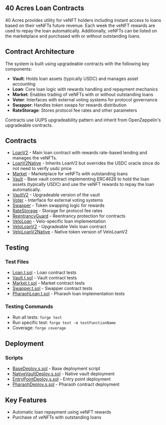 ## 40 Acres Loan Contracts

40 Acres provides utility for veNFT holders including instant access to loans based on their veNFTs future revenue. Each week the veNFT rewards are used to repay the loan automatically. Additionally, veNFTs can be listed on the marketplace and purchased with or without outstanding loans.

## Contract Architecture

The system is built using upgradeable contracts with the following key components:

- **Vault**: Holds loan assets (typically USDC) and manages asset accounting
- **Loan**: Core loan logic with rewards handling and repayment mechanics
- **Market**: Enables trading of veNFTs with or without outstanding loans
- **Voter**: Interfaces with external voting systems for protocol governance
- **Swapper**: Handles token swaps for rewards distribution
- **RateStorage**: Stores protocol fee rates and other parameters

Contracts use UUPS upgradeability pattern and inherit from OpenZeppelin's upgradeable contracts.

## Contracts

- [LoanV2](src/LoanV2.sol) - Main loan contract with rewards rate-based lending and manages the veNFTs.
- [LoanV2Native](src/LoanV2Native.sol) - Inherits LoanV2 but overrides the USDC oracle since do not need to verify usdc price
- [Market](src/Market.sol) - Marketplace for veNFTs with outstanding loans
- [Vault](src/Vault.sol) - Base vault contract implementing ERC4626 to hold the loan assets (typically USDC) and use the veNFT rewards to repay the loan automatically.
- [VaultV2](src/VaultV2.sol) - Upgradeable version of the vault
- [Voter](src/interfaces/IVoter.sol) - Interface for external voting systems
- [Swapper](src/Swapper.sol) - Token swapping logic for rewards
- [RateStorage](src/RateStorage.sol) - Storage for protocol fee rates
- [ReentrancyGuard](src/ReentrancyGuard.sol) - Reentrancy protection for contracts
- [VeloLoan](src/VeloLoan.sol) - Velo-specific loan implementation
- [VeloLoanV2](src/VeloLoanV2.sol) - Upgradeable Velo loan contract
- [VeloLoanV2Native](src/VeloLoanV2Native.sol) - Native token version of VeloLoanV2

## Testing

### Test Files
- [Loan.t.sol](test/Loan.t.sol) - Loan contract tests
- [Vault.t.sol](test/Vault.t.sol) - Vault contract tests
- [Market.t.sol](test/Market.t.sol) - Market contract tests
- [Swapper.t.sol](test/Swapper.t.sol) - Swapper contract tests
- [PharaohLoan.t.sol](test/PharaohLoan.t.sol) - Pharaoh loan implementation tests


### Testing Commands
- Run all tests: `forge test`
- Run specific test: `forge test -m testFunctionName`
- Coverage: `forge coverage`

## Deployment

### Scripts
- [BaseDeploy.s.sol](script/BaseDeploy.s.sol) - Base deployment script
- [NativeVaultDeploy.s.sol](script/NativeVaultDeploy.s.sol) - Native vault deployment
- [EntryPointDeploy.s.sol](script/EntryPointDeploy.s.sol) - Entry point deployment
- [PharaohDeploy.s.sol](script/PharaohDeploy.s.sol) - Pharaoh contract deployment

## Key Features
- Automatic loan repayment using veNFT rewards
- Purchase of veNFTs with outstanding loans
